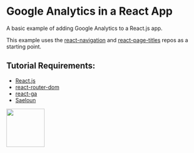 # Google Analytics in a React App

A basic example of adding Google Analytics to a React.js app. 

This example uses the [react-navigation](https://github.com/codeadamca/react-navigation) and [react-page-titles](https://github.com/codeadamca/react-page-titles) repos as a starting point. 

## Tutorial Requirements:

* [React.js](https://reactjs.org/)
* [react-router-dom](https://www.npmjs.com/package/react-router-dom)
* [react-ga](https://www.npmjs.com/package/react-ga)
* [Saeloun](https://blog.saeloun.com/2022/02/17/how-to-integrate-react-app-with-google-analytics.html)

<a href="https://codeadam.ca">
<img src="https://codeadam.ca/images/code-block.png" width="100">
</a>
